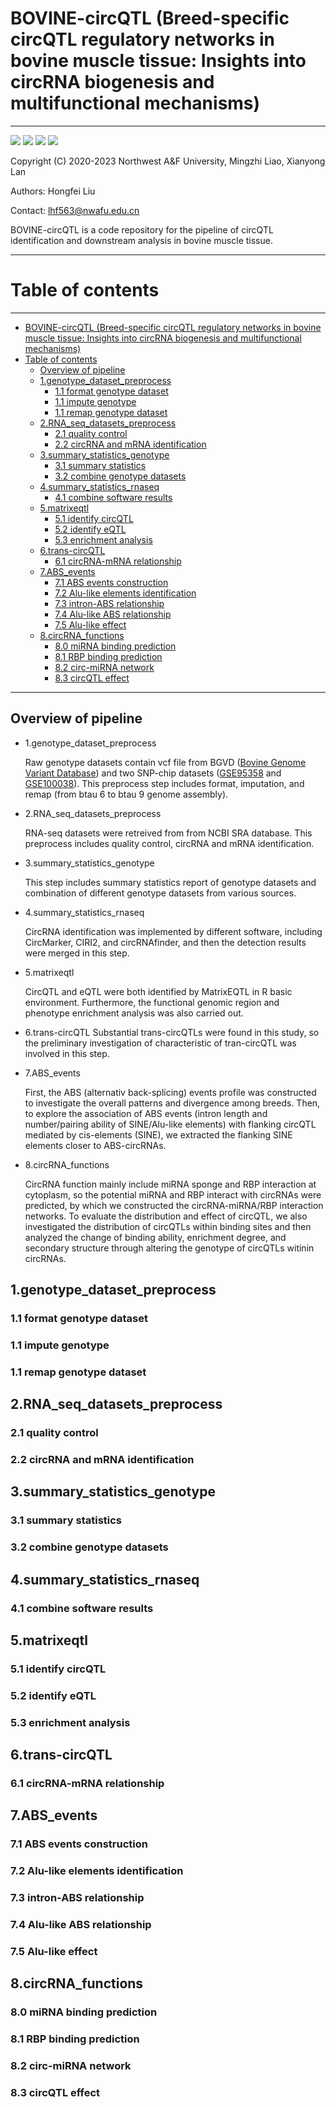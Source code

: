 # BOVINE-circQTL (Breed-specific circQTL regulatory networks in bovine muscle tissue: Insights into circRNA biogenesis and multifunctional mechanisms)

***
[![](https://img.shields.io/badge/Python-3.5.2-brightgreen)](https://www.python.org/downloads/release/python-352/)
![](https://img.shields.io/badge/matplotlib-3.3.3-blue)
[![](https://img.shields.io/badge/R-4.1.0-orange)](https://cloud.r-project.org/src/base/R-4/R-4.1.0.tar.gz)
![](https://img.shields.io/badge/ggplot2-3.3.5-red)

Copyright (C) 2020-2023
Northwest A&F University,
Mingzhi Liao, Xianyong Lan
  
Authors: Hongfei Liu

Contact: lhf563@nwafu.edu.cn

BOVINE-circQTL is a code repository for the pipeline of circQTL identification and downstream analysis in bovine muscle
tissue.

***
# Table of contents
***
<!--ts-->
* [BOVINE-circQTL (Breed-specific circQTL regulatory networks in bovine muscle tissue: Insights into circRNA biogenesis and multifunctional mechanisms)](#bovine-circqtl-breed-specific-circqtl-regulatory-networks-in-bovine-muscle-tissue-insights-into-circrna-biogenesis-and-multifunctional-mechanisms)
* [Table of contents](#table-of-contents)
   * [Overview of pipeline](#overview-of-pipeline)
   * [1.genotype_dataset_preprocess](#1genotype_dataset_preprocess)
      * [1.1 format genotype dataset](#11-format-genotype-dataset)
      * [1.1 impute genotype](#11-impute-genotype)
      * [1.1 remap genotype dataset](#11-remap-genotype-dataset)
   * [2.RNA_seq_datasets_preprocess](#2rna_seq_datasets_preprocess)
      * [2.1 quality control](#21-quality-control)
      * [2.2 circRNA and mRNA identification](#22-circrna-and-mrna-identification)
   * [3.summary_statistics_genotype](#3summary_statistics_genotype)
      * [3.1 summary statistics](#31-summary-statistics)
      * [3.2 combine genotype datasets](#32-combine-genotype-datasets)
   * [4.summary_statistics_rnaseq](#4summary_statistics_rnaseq)
      * [4.1 combine software results](#41-combine-software-results)
   * [5.matrixeqtl](#5matrixeqtl)
      * [5.1 identify circQTL](#51-identify-circqtl)
      * [5.2 identify eQTL](#52-identify-eqtl)
      * [5.3 enrichment analysis](#53-enrichment-analysis)
   * [6.trans-circQTL](#6trans-circqtl)
      * [6.1 circRNA-mRNA relationship](#61-circrna-mrna-relationship)
   * [7.ABS_events](#7abs_events)
      * [7.1 ABS events construction](#71-abs-events-construction)
      * [7.2 Alu-like elements identification](#72-alu-like-elements-identification)
      * [7.3 intron-ABS relationship](#73-intron-abs-relationship)
      * [7.4 Alu-like ABS relationship](#74-alu-like-abs-relationship)
      * [7.5 Alu-like effect](#75-alu-like-effect)
   * [8.circRNA_functions](#8circrna_functions)
      * [8.0 miRNA binding prediction](#80-mirna-binding-prediction)
      * [8.1 RBP binding prediction](#81-rbp-binding-prediction)
      * [8.2 circ-miRNA network](#82-circ-mirna-network)
      * [8.3 circQTL effect](#83-circqtl-effect)

<!-- Created by https://github.com/ekalinin/github-markdown-toc -->
<!-- Added by: luffy, at: Mon Mar 13 10:28:59 CST 2023 -->

<!--te-->
***

## Overview of pipeline
- 1.genotype_dataset_preprocess

    Raw genotype datasets contain vcf file from BGVD ([Bovine Genome Variant Database](http://animal.omics.pro/code/index.php/BosVar)) 
and two SNP-chip datasets ([GSE95358](https://www.ncbi.nlm.nih.gov/geo/query/acc.cgi?acc=GSE95358) and [GSE100038](https://www.ncbi.nlm.nih.gov/geo/query/acc.cgi?acc=GSE100038)).
This preprocess step includes format, imputation, and remap (from btau 6 to btau 9 genome assembly).
- 2.RNA_seq_datasets_preprocess
    
  RNA-seq datasets were retreived from from NCBI SRA database. This preprocess includes quality control, circRNA and mRNA identification.

- 3.summary_statistics_genotype
  
  This step includes summary statistics report of genotype datasets and combination of different genotype datasets from various sources.
- 4.summary_statistics_rnaseq
  
  CircRNA identification was implemented by different software, including CircMarker, CIRI2, and circRNAfinder, and then the detection
results were merged in this step.
- 5.matrixeqtl
  
  CircQTL and eQTL were both identified by MatrixEQTL in R basic environment. Furthermore, the functional genomic region and phenotype enrichment analysis was also carried out. 
- 6.trans-circQTL
  Substantial trans-circQTLs were found in this study, so the preliminary investigation of characteristic of tran-circQTL was involved in this step.
- 7.ABS_events
  
  First, the ABS (alternativ back-splicing) events profile was constructed to investigate the overall patterns and divergence among breeds. 
Then, to explore the association of ABS events (intron length and number/pairing ability of SINE/Alu-like elements) with flanking circQTL mediated by cis-elements (SINE), we extracted the flanking SINE elements closer to
ABS-circRNAs.
- 8.circRNA_functions
  
  CircRNA function mainly include miRNA sponge and RBP interaction at cytoplasm, so the potential miRNA and RBP interact with circRNAs
were predicted, by which we constructed the circRNA-miRNA/RBP interaction networks. To evaluate the distribution and effect of circQTL,
we also investigated the distribution of circQTLs within binding sites and then analyzed the change of binding ability, enrichment degree,
and secondary structure through altering the genotype of circQTLs witinin circRNAs.

## 1.genotype_dataset_preprocess
### 1.1 format genotype dataset
### 1.1 impute genotype
### 1.1 remap genotype dataset

## 2.RNA_seq_datasets_preprocess
### 2.1 quality control
### 2.2 circRNA and mRNA identification

## 3.summary_statistics_genotype
### 3.1 summary statistics
### 3.2 combine genotype datasets

## 4.summary_statistics_rnaseq
### 4.1 combine software results

## 5.matrixeqtl
### 5.1 identify circQTL
### 5.2 identify eQTL
### 5.3 enrichment analysis

## 6.trans-circQTL
### 6.1 circRNA-mRNA relationship

## 7.ABS_events
### 7.1 ABS events construction
### 7.2 Alu-like elements identification
### 7.3 intron-ABS relationship
### 7.4 Alu-like ABS relationship
### 7.5 Alu-like effect

## 8.circRNA_functions
### 8.0 miRNA binding prediction
### 8.1 RBP binding prediction
### 8.2 circ-miRNA network
### 8.3 circQTL effect

